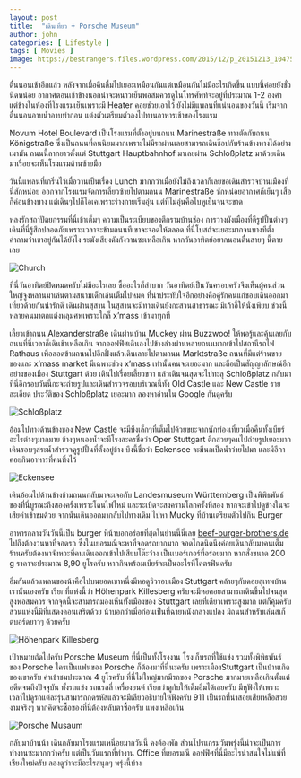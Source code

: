 ```yaml
---
layout: post
title:  "เดินเที่ยว + Porsche Museum"
author: john
categories: [ Lifestyle ]
tags: [ Movies ]
image: https://bestrangers.files.wordpress.com/2015/12/p_20151213_104750-copy.jpg
---
```


ตื่นนอนเช้าอีกแล้ว หลังจากเมื่อคืนดื่มไปเยอะเหมือนกันแต่เหมือนกันไม่มีอะไรเกิดขึ้น แบบนี้ค่อยยังชั่วนิดหน่อย อากาศตอนเช้าข้างนอกน่าจะหนาวเย็นพอสมควรดูในโทรศัพท์จะอยู่ที่ประมาณ 1-2 องศา แต่ข้างในห้องที่โรงแรมเย็นเพราะมี Heater คอยช่วยเอาไว้ ยังไม่มีแพลนที่แน่นอนของวันนี้ เริ่มจากตื่นนอนอาบน้ำอาบท่าก่อน แต่งตัวเตรียมตัวลงไปทานอาหารเช้าของโรงแรม


Novum Hotel Boulevard เป็นโรงแรมที่ตั้งอยู่บนถนน Marinestraße ทางตัดกับถนน Königstraße ซึ่งเป็นถนนที่คนนิยมมากเพราะไม่มีรถผ่านเลยสามารถเดินช๊อปกับร้านข้างทางได้อย่างเมามัน ถนนนี้ลากยาวตั้งแต่ Stuttgart Hauptbahnhof มาเลยผ่าน Schloßplatz มาด้วยเดินมาเรื่อยจะเห็นโรงแรมด้านซ้ายมือ

วันนี้แพลนที่เกริ่นไว้เมื่อวานเป็นเรื่อง Lunch มากกว่าเมื่อยังไม่ถึงเวลาก็เลยขอเดินสำรวจบ้านเมืองที่นี่สักหน่อย ออกจากโรงแรมจัดการเลี้ยวซ้ายไปตามถนน Marinestraße ซักหน่อยอากาศก็เย็นๆ เสื้อก็ค่อนข้างบาง แต่เดินๆไปก็โอเคเพราะร่างกายเริ่มอุ่น แต่ที่ไม่อุ่นคือใบหูเย็นจนจะขาด

หลงรักสถาปัตยกรรมที่นี่เข้าเต็มๆ ความเป็นระเบียบของตึกรามบ้านช่อง การวางผังเมืองที่ดีรูปปั้นต่างๆ เดินที่นี่รู้สึกปลอดภัยเพราะเวลาจะข้ามถนนทีเขาจะจอดให้ตลอด ที่นี่โบสถ์จะเยอะมากจนบางทีตั้งคำถามว่าเขาอยู่กันได้ยังไง ระฆังเสียงดังกังวานซะเหลือเกิน หากวันอาทิตย์อยากนอนตื่นสายๆ นี้ตายเลย

<img src="https://bestrangers.files.wordpress.com/2015/12/p_20151213_095855.jpg" alt="Church">

ที่นี่วันอาทิตย์ปิดหมดครับไม่มีอะไรเลย ซื้ออะไรก็ลำบาก วันอาทิตย์เป็นวันครอบครัวจึงเห็นผู้คนส่วนใหญ่จูงหลานมาเล่นตามสนามเด็กเล่นเต็มไปหมด ที่น่าประทับใจอีกอย่างคือคู่รักคนแก่ชอบเดินออกมาเที่ยวด้วยกันน่ารักดี เดินผ่านสุสาน ในสุสานจะมีทางเดินยังกะสวนสาธารณะ มีเก้าอี้ให้นั่งเพียบ ช่วงนี้หลายคนมาตกแต่งหลุมศพเพราะใกล็ x’mass เข้ามาทุกที

เลี้ยวเข้าถนน Alexanderstraße เดินผ่านบ้าน Muckey ผ่าน Buzzwoo! ให้พอรู้และคุ้นเลยกับถนนที่นี่เวลาก็เดินช้าเหลือเกิน จากออฟฟิศเดินลงไปข้างล่างผ่านหลายถนนมากเข้าไปสถานีรถไฟ Rathaus เพื่อลอดข้ามถนนไปอีกฝั่งแล้วเดินเลาะไปตามถนน Marktstraße ถนนที่มีแต่ร้านขายของและ x’mass market มีเฉพาะช่วง x’mass เท่านั้นคนจะเยอะมาก และถือเป็นสัญญาลักษณ์อีกอย่างของเมือง Stuttgart ด้วย เดินไปเรื่อยเลี้ยวขวา แล้วเดินจนสุดจะไปทะลุ Schloßplatz กลับมาที่นี่อีกรอบวันนี้กะจะถ่ายรูปและเดินสำรวจรอบบริเวณนี้ทั้ง Old Castle และ New Castle รายละเอียด ประวัติของ Schloßplatz เยอะมาก ลองหาอ่านใน Google กันดูครับ


<img src="https://bestrangers.files.wordpress.com/2015/12/p_20151213_105215.jpg" alt="Schloßplatz">


อ้อมไปทางด้านข้างของ New Castle จะมีบึงเล็กๆที่เต็มไปด้วยขยะจากนักท่องเที่ยวเมื่อคืนทั้งเบียร์อะไรต่างๆมากมาย ข้างๆหนองน้ำจะมีโรงละครชื่อว่า Oper Stuttgart ตึกสวยๆคนไปถ่ายรูปเยอะมาก เดินรอบๆสระน้ำสำรวจดูรูปปั้นที่ตั้งอยู่ข้าง บึงนี้ชื่อว่า Eckensee จะมีนกเป็ดน้ำว่ายไปมา และมีอีกาคอยกินอาหารที่คนทิ้งไว้


<img src="https://bestrangers.files.wordpress.com/2015/12/p_20151213_111047.jpg" alt="Eckensee">


เดินอ้อมไปด้านข้างข้ามถนนกลับมาจะเจอกับ Landesmuseum Württemberg เป็นพิพิธพันธ์ของที่นี่บูรณะถึงสองครั้งเพราะโดนไฟไหม้ และระเบิดจะสงครามโลกครั้งที่สอง หากจะเข้าไปดูข้างในจะเสียค่าเข้าชมด้วย จากนั้นเดินออกมากลับไปทางเดิม ไปหา Mucky ที่บ้านเตรียมตัวไปกิน Burger

อาหารกลางวันวันนี้เป็น burger ที่น้าบอกอร่อยที่สุดในย่านนี้นี่เลย [beef-burger-brothers.de](http://www.beef-burger-brothers.de/) ไปถึงต้องวนหาที่จอดรถ ซึ่งในเยอรมณีจะหาที่จอดรถยากมาก จอดไกลนิดนึงค่อยเดินกลับมาคนเต็มร้านครับต้องหาจังหวะที่คนเดินออกเข้าไปเสียบโต๊ะว่าง เป็นเบอร์เกอร์ที่อร่อยมาก หากสั่งขนาด 200 g ราคาจะประมาณ 8,90 ยูโรครับ หากกินพร้อมเบียร์จะเป็นอะไรที่โคตรฟินครับ

อิ่มกันแล้วแพลนของน้าคือไปบนยอดเขาหนึ่งมีหอดูวิวรอบเมือง Stuttgart คล้ายๆกับดอยสุเทพบ้านเรานั่นเองครับ เรียกที่แห่งนี้ว่า Höhenpark Killesberg ครับจะมีหอคอยสามารถเดินขึ้นไปจนสุดสูงพอสมควร จากจุดนี้จะสามารถมองเห็นทั้งเมืองของ Stuttgart เลยที่เดียวเพราะสูงมาก แต่ก็คุ้มครับสวนแห่งนี้มีที่แสดงคอนเสริตด้วย น้าบอกว่าเมื่อก่อนเป็นที่ฉายหนังกลางแปลง มีถนนสำหรับเล่นสเก็ตบอร์ดยาวๆ ด้วยครับ


<img src="https://bestrangers.files.wordpress.com/2015/12/12391420_10203828722757473_957150143763449416_n.jpg" alt="Höhenpark Killesberg">


เป้าหมายถัดไปครับ Porsche Museum ที่นี่เป็นทั้งโรงงาน โรงเก็บรถที่ใช้แข่ง รวมทั้งพิพิธพันธ์ของ Porsche ใครเป็นแฟนของ Porsche ก็ต้องมาที่นี่นะครับ เพราะเมือง ​Stuttgart เป็นบ้านเกิดของเขาครับ ค่าเข้าชมประมาณ 4 ยูโรครับ ที่นี่ไม่ใหญ่มากมีรถของ Porsche มากมายเหลือเกินตั้งแต่อดีตจนถึงปัจจุบัน ทั้งรถแข่ง รถแรลลี่ เครื่องยนต์ เรียกว่าดูกับให้เต็มอิ่มได้เลยครับ มีหูฟังให้เพราะเวลาไปดูรถแต่ละรุ่นสามารถกดรหัสแล้วจะมีเลียวอธิบายให้ฟังครับ 911 เป็นรถที่น่าสอยเสียเหลือสวยงามจริงๆ หากคิดจะซื้อของที่นี่ต้องหลับตาซื้อครับ แพงเหลือเกิน

<img src="https://bestrangers.files.wordpress.com/2015/12/23109174134_36ff344d96_k.jpg" alt="Porsche Musaum">

กลับมาบ้านน้า เดินกลับมาโรงแรมเหนื่อยมากวันนี้ คงต้องพัก ส่วนโปรแกรมวันพรุ่งนี้น่าจะเป็นการทำงานซะมากกว่าครับ แต่เป็นวันแรกที่ทำงาน Office ที่เยอรมณี ออฟฟิศที่นี่มีอะไรน่าสนใจไม่แพ้ที่เชียงใหม่ครับ ลองดูว่าจะมีอะไรสนุกๆ พรุ่งนี้บ้าง